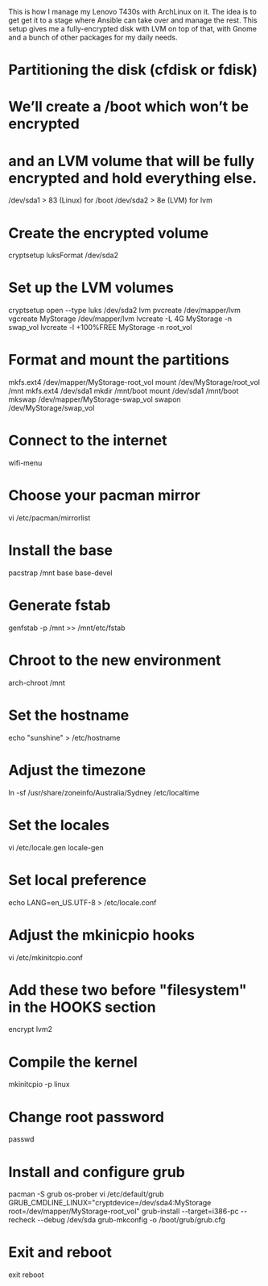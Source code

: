 This is how I manage my Lenovo T430s with ArchLinux on it. The idea is to get get it to a stage where Ansible can take over and manage the rest. This setup gives me a fully-encrypted disk with LVM on top of that, with Gnome and a bunch of other packages for my daily needs.

# Partitioning the disk (cfdisk or fdisk)
# We’ll create a /boot which won’t be encrypted
# and an LVM volume that will be fully encrypted and hold everything else.
/dev/sda1 > 83 (Linux) for /boot
/dev/sda2 > 8e (LVM) for lvm

# Create the encrypted volume
cryptsetup luksFormat /dev/sda2

# Set up the LVM volumes
cryptsetup open --type luks /dev/sda2 lvm
pvcreate /dev/mapper/lvm
vgcreate MyStorage /dev/mapper/lvm
lvcreate -L 4G MyStorage -n swap_vol
lvcreate -l +100%FREE MyStorage -n root_vol

# Format and mount the partitions
mkfs.ext4 /dev/mapper/MyStorage-root_vol
mount /dev/MyStorage/root_vol /mnt
mkfs.ext4 /dev/sda1
mkdir /mnt/boot
mount /dev/sda1 /mnt/boot
mkswap /dev/mapper/MyStorage-swap_vol
swapon /dev/MyStorage/swap_vol

# Connect to the internet
wifi-menu

# Choose your pacman mirror
vi /etc/pacman/mirrorlist

# Install the base
pacstrap /mnt base base-devel

# Generate fstab
genfstab -p /mnt >> /mnt/etc/fstab

# Chroot to the new environment
arch-chroot /mnt

# Set the hostname
echo "sunshine" > /etc/hostname

# Adjust the timezone
ln -sf /usr/share/zoneinfo/Australia/Sydney /etc/localtime

# Set the locales
vi /etc/locale.gen
locale-gen

# Set local preference
echo LANG=en_US.UTF-8 > /etc/locale.conf

# Adjust the mkinicpio hooks
vi /etc/mkinitcpio.conf
# Add these two before "filesystem" in the HOOKS section
encrypt lvm2

# Compile the kernel
mkinitcpio -p linux

# Change root password
passwd

# Install and configure grub
pacman -S grub os-prober
vi /etc/default/grub
GRUB_CMDLINE_LINUX="cryptdevice=/dev/sda4:MyStorage root=/dev/mapper/MyStorage-root_vol"
grub-install --target=i386-pc --recheck --debug /dev/sda
grub-mkconfig -o /boot/grub/grub.cfg

# Exit and reboot
exit
reboot

